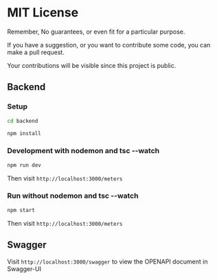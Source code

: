 # MIT License

Remember, No guarantees, or even fit for a particular purpose.

If you have a suggestion, or you want to contribute some code, you can make a pull request.

Your contributions will be visible since this project is public.

## Backend

### Setup

```bash
cd backend
```

```bash
npm install
```

### Development with nodemon and tsc --watch

```bash
npm run dev
```

Then visit `http://localhost:3000/meters`

### Run without nodemon and tsc --watch

```bash
npm start
```

Then visit `http://localhost:3000/meters`

## Swagger

Visit `http://localhost:3000/swagger` to view the OPENAPI document in Swagger-UI
